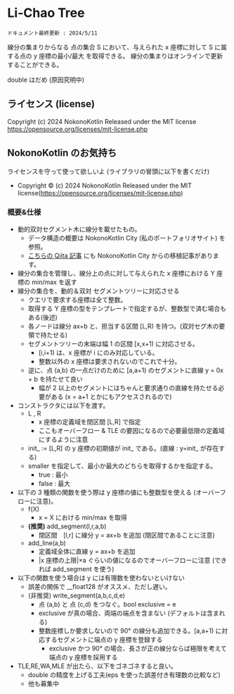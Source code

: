 # Li-Chao Tree
`ドキュメント最終更新 : 2024/5/11`

線分の集まりからなる 点の集合 S において、与えられた x 座標に対して S に属する点の y 座標の最小/最大 を取得できる。
線分の集まりはオンラインで更新することができる。  

double はだめ (原因究明中)



## ライセンス (license)
Copyright (c) 2024 NokonoKotlin
Released under the MIT license
https://opensource.org/licenses/mit-license.php


## NokonoKotlin のお気持ち
ライセンスを守って使って欲しいよ (ライブラリの冒頭に以下を書くだけ)
- Copyright ©️ (c) 2024 NokonoKotlin Released under the MIT license(https://opensource.org/licenses/mit-license.php)




### 概要&仕様

- 動的双対セグメント木に線分を載せたもの。
    - データ構造の概要は NokonoKotlin City (私のポートフォリオサイト) を参照。 
    - <a href = "https://qiita.com/NokonoKotlin/items/433f2a65a0d31fac21b6">こちらの Qiita 記事</a> にも NokonoKotlin City からの移植記事があります。
- 線分の集合を管理し、線分上の点に対して与えられた x 座標における Y 座標の min/max を返す
- 線分の集合を、動的＆双対 セグメントツリーに対応させる
    - クエリで要求する座標は全て整数。
    - 取得する Y 座標の型をテンプレートで指定するが、整数型で済む場合もある(後述) 
    - 各ノードは線分 ax+b と、担当する区間 [L,R) を持つ。(双対セグ木の要領で持たせる)
    - セグメントツリーの末端は幅 1 の区間 [x,x+1) に対応させる。
        - [i,i+1) は、x 座標が i にのみ対応している。
        - 整数以外の x 座標は要求されないのでこれで十分。
    - 逆に、点 (a,b) の一点だけのために [a,a+1) のセグメントに直線 y = 0x + b を持たせて良い
        - 幅が 2 以上のセグメントにはちゃんと要求通りの直線を持たせる必要がある (x = a+1 とかにもアクセスされるので)
- コンストラクタには以下を渡す。
    - L , R 
        - x 座標の定義域を閉区間 [L,R] で指定
        - ここもオーバーフロー & TLE の要因になるので必要最低限の定義域にするように注意
    - init_ := [L,R] の y 座標の初期値が init_ である。(直線 : y=init_ が存在する)
    - smaller を指定して、最小か最大のどちらを取得するかを指定する。
        - true  : 最小
        - false : 最大
- 以下の 3 種類の関数を使う際は y 座標の値にも整数型を使える (オーバーフローに注意)。
    - f(X) 
        -  x = X における min/max を取得
    - <b>(推奨)</b> add_segment(l,r,a,b)
      -  閉区間　[l,r] に線分 y = ax+b を追加 (閉区間であることに注意)
    - add_line(a,b) 
        -  定義域全体に直線 y = ax+b を追加
        - |x 座標の上限|×a ぐらいの値になるのでオーバーフローに注意 (できれば add_segment を使う)
- 以下の関数を使う場合は y には有理数を使わないといけない 
    - 誤差の関係で __float128 がオススメ、ただし遅い。
    - (非推奨) write_segment(a,b,c,d,e) 
        -  点 (a,b) と 点 (c,d) をつなぐ。bool exclusive = e
        - exclusive が真の場合、両端の端点を含まない (デフォルトは含まれる)
        - 整数座標しか要求しないので 90° の線分も追加できる。[a,a+1) に対応するセグメントに端点の y 座標を登録する
            - exclusive かつ 90° の場合、長さが正の線分ならば極限を考えて端点の y 座標を採用する       
- TLE,RE,WA,MLE が出たら、以下をゴネゴネすると良い。
    - double の精度を上げる工夫(eps を使った誤差付き有理数の比較など)
    - 他も募集中